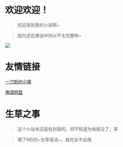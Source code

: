 # 欢迎欢迎！
> 欢迎来到我的小站啊~

> 因为还在建设中所以不太完整啊~


<img src="http://dl.weshineapp.com/gif/20171223/e4b78f8e8376d83cbb0db6558449cef2.gif">


# 友情链接

[一刀斩的小窝](https://yidaozhan.gq)

[俺滴网盘](http://smbfans.ys168.com)


# 生草之事
> 这个小站本应是有封面的，但不知道为啥就没了，草

> 喝了MD的~生草语法~，我完全不会用
